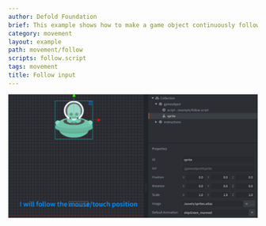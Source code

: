 ```yaml
---
author: Defold Foundation
brief: This example shows how to make a game object continuously follow the mouse.
category: movement
layout: example
path: movement/follow
scripts: follow.script
tags: movement
title: Follow input
---
```



![follow](follow.png)

